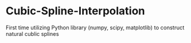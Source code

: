# Cubic-Spline-Interpolation
First time utilizing Python library (numpy, scipy, matplotlib) to construct natural cublic splines
